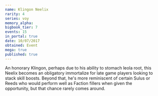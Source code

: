 ```yaml
---
name: Klingon Neelix
rarity: 4
series: voy
memory_alpha:
bigbook_tier: 7
events: 15
in_portal: true
date: 10/07/2017
obtained: Event
mega: true
published: true
---
```


An honorary Klingon, perhaps due to his ability to stomach leola root, this Neelix becomes an obligatory immortalize for late game players looking to stack skill boosts. Beyond that, he's more reminiscent of certain Sulus or Reeds who would perform well as Faction fillers when given the opportunity, but that chance rarely comes around.
